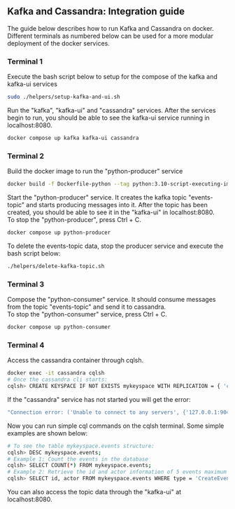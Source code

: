 ## Kafka and Cassandra: Integration guide

The guide below describes how to run Kafka and Cassandra on docker. Different terminals as numbered below can be used for a more modular deployment of the docker services.


### Terminal 1
Execute the bash script below to setup for the compose of the kafka and kafka-ui services
```sh
sudo ./helpers/setup-kafka-and-ui.sh
```

Run the "kafka", "kafka-ui" and "cassandra" services. After the services begin to run, you should be able to see the kafka-ui service running in localhost:8080. 
```sh
docker compose up kafka kafka-ui cassandra
```
### Terminal 2
Build the docker image to run the "python-producer" service
```sh
docker build -f Dockerfile-python --tag python:3.10-script-executing-image .
```
Start the "python-producer" service. It creates the kafka topic "events-topic" and starts producing messages into it. After the topic has been created, you should be able to see it in the "kafka-ui" in localhost:8080. <br>
To stop the "python-producer", press Ctrl + C.

```sh
docker compose up python-producer 
```

To delete the events-topic data, stop the producer service and execute the bash script below:
```sh
./helpers/delete-kafka-topic.sh
```

### Terminal 3
Compose the "python-consumer" service. It should consume messages from the topic "events-topic" and send it to cassandra.<br>
To stop the "python-consumer" service, press Ctrl + C.
```sh
docker compose up python-consumer 
```

### Terminal 4
Access the cassandra container through cqlsh. 
 
```sh
docker exec -it cassandra cqlsh
# Once the cassandra cli starts:
cqlsh> CREATE KEYSPACE IF NOT EXISTS mykeyspace WITH REPLICATION = { 'class' : 'NetworkTopologyStrategy'};
```

If the "cassandra" service has not started you will get the error: 
```sh
"Connection error: ('Unable to connect to any servers', {'127.0.0.1:9042': ConnectionRefusedError(111, "Tried connecting to [('127.0.0.1', 9042)]. Last error: Connection refused")})"
```

Now you can run simple cql commands on the cqlsh terminal. Some simple examples are shown below:
```sh
# To see the table mykeyspace.events structure:
cqlsh> DESC mykeyspace.events;
# Example 1: Count the events in the database
cqlsh> SELECT COUNT(*) FROM mykeyspace.events;
# Example 2: Retrieve the id and actor information of 5 events maximum of type CreateEvent:
cqlsh> SELECT id, actor FROM mykeyspace.events WHERE type = 'CreateEvent' LIMIT 5;

```

You can also access the topic data through the "kafka-ui" at localhost:8080.
